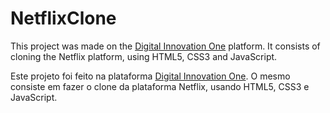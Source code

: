 # NetflixClone

This project was made on the [Digital Innovation One](https://web.digitalinnovation.one) platform. It consists of cloning the Netflix platform, using HTML5, CSS3 and JavaScript.

Este projeto foi feito na plataforma [Digital Innovation One](https://web.digitalinnovation.one). O mesmo consiste em fazer o clone da plataforma Netflix, usando HTML5, CSS3 e JavaScript.

